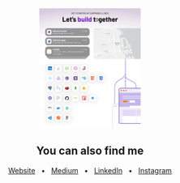 
<div align="center">
  <img src=".local/Web.jpg" alt="web image" width="200" />
</div>

<div align="center">
  <h2>You can also find me</h2>
  
  <a href="https://www.capparelli.dev">Website</a>
  <span>&nbsp;&nbsp;•&nbsp;&nbsp;</span>
  <a href="https://medium.com/@martincapparelli">Medium</a>
  <span>&nbsp;&nbsp;•&nbsp;&nbsp;</span>
  <a href="https://www.linkedin.com/in/martin-federico-capparelli-49b38797/">LinkedIn</a>
  <span>&nbsp;&nbsp;•&nbsp;&nbsp;</span>
  <a href="https://www.instagram.com/tincapparelli/">Instagram</a>
  
  <br />
</div>
